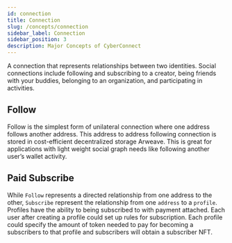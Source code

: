 ```yaml
---
id: connection
title: Connection
slug: /concepts/connection
sidebar_label: Connection
sidebar_position: 3
description: Major Concepts of CyberConnect
---
```


A connection that represents relationships between two identities. Social connections include following and subscribing to a creator, being friends with your buddies, belonging to an organization, and participating in activities.

## Follow

Follow is the simplest form of unilateral connection where one address follows another address. This address to address following connection is stored in cost-efficient decentralized storage Arweave. This is great for applications with light weight social graph needs like following another user’s wallet activity.

## Paid Subscribe

While `Follow` represents a directed relationship from one address to the other, `Subscribe` represent the relationship from one `address` to a `profile`. Profiles have the ability to being subscribed to with payment attached. Each user after creating a profile could set up rules for subscription. Each profile could specify the amount of token needed to pay for becoming a subscribers to that profile and subscribers will obtain a subscriber NFT.
